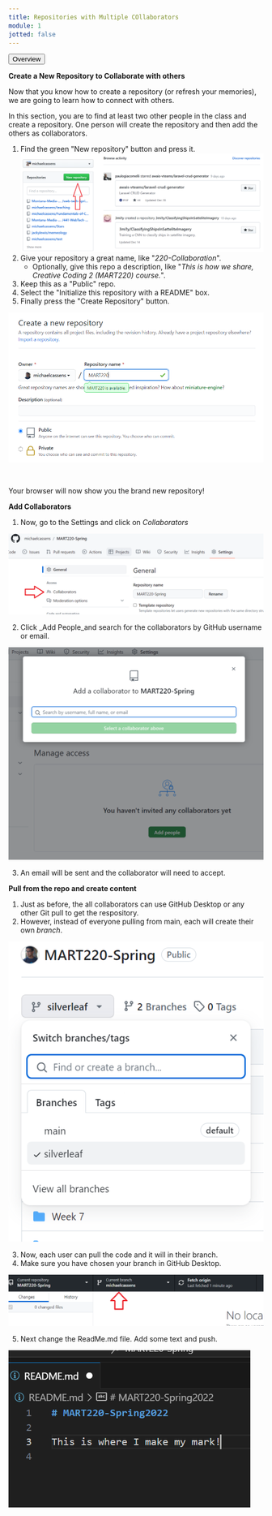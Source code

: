 ```yaml
---
title: Repositories with Multiple COllaborators
module: 1
jotted: false
---
```


<div class="tab">
    <button class="tablinks active" onclick="openTab(event, 'Overview')">Overview</button>
   
</div>

<div id="Overview" class="tabcontent" style="display:block" markdown="1">

**Create a New Repository to Collaborate with others**

Now that you know how to create a repository (or refresh your memories), we are going to learn how to connect with others.

In this section, you are to find at least two other people in the class and create a repository. One person will create the repository and then add the others as collaborators.

1. Find the green "New repository" button and press it.
![new repo button on guthub.com](../imgs/Screen5.png)
4. Give your repository a great name, like "_220-Collaboration_".
    - Optionally, give this repo a description, like "_This is how we share, Creative Coding 2 (MART220) course._".
5. Keep this as a "Public" repo.
6. Select the "Initialize this repository with a README" box.
7. Finally press the "Create Repository" button.

![Create repo window](../imgs/Screen6.png)


<br />

Your browser will now show you the brand new repository!

**Add Collaborators**

1. Now, go to the Settings and click on _Collaborators_

![Click Collaborators](../imgs/Collaborators.png)

2. Click _Add People_and search for the collaborators by GitHub username or email.

![Click Collaborators](../imgs/AddPeople.png)

3. An email will be sent and the collaborator will need to accept.

**Pull from the repo and create content**

1. Just as before, the all collaborators can use GitHub Desktop or any other Git pull to get the respository.
2. However, instead of everyone pulling from main, each will create their own _branch_.

![Click Collaborators](../imgs/CreateBranch.png)

3. Now, each user can pull the code and it will in their branch.
4. Make sure you have chosen your branch in GitHub Desktop.

![Click Collaborators](../imgs/Branch.png)

5. Next change the ReadMe.md file.  Add some text and push.

![Click Collaborators](../imgs/Changes.png)



</div>